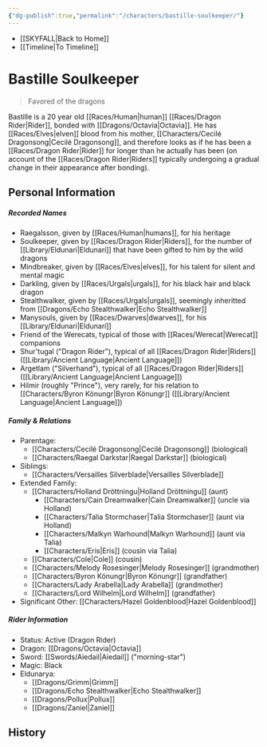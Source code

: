```yaml
---
{"dg-publish":true,"permalink":"/characters/bastille-soulkeeper/"}
---
```


- [[SKYFALL\|Back to Home]]
- [[Timeline\|To Timeline]]

# Bastille Soulkeeper
>Favored of the dragons

Bastille is a 20 year old [[Races/Human\|human]] [[Races/Dragon Rider\|Rider]], bonded with [[Dragons/Octavia\|Octavia]]. He has [[Races/Elves\|elven]] blood from his mother, [[Characters/Cecilé Dragonsong\|Cecilé Dragonsong]], and therefore looks as if he has been a [[Races/Dragon Rider\|Rider]] for longer than he actually has been (on account of the [[Races/Dragon Rider\|Riders]] typically undergoing a gradual change in their appearance after bonding). 

## Personal Information

##### Recorded Names
- Raegalsson, given by [[Races/Human\|humans]], for his heritage
- Soulkeeper, given by [[Races/Dragon Rider\|Riders]], for the number of [[Library/Eldunarí\|Eldunarí]] that have been gifted to him by the wild dragons
- Mindbreaker, given by [[Races/Elves\|elves]], for his talent for silent and mental magic
- Darkling, given by [[Races/Urgals\|urgals]], for his black hair and black dragon
- Stealthwalker, given by [[Races/Urgals\|urgals]], seemingly inheritted from [[Dragons/Echo Stealthwalker\|Echo Stealthwalker]]
- Manysouls, given by [[Races/Dwarves\|dwarves]], for his [[Library/Eldunarí\|Eldunarí]]
- Friend of the Werecats, typical of those with [[Races/Werecat\|Werecat]] companions
- Shur'tugal ("Dragon Rider"), typical of all [[Races/Dragon Rider\|Riders]] ([[Library/Ancient Language\|Ancient Language]])
- Argetlam ("Silverhand"), typical of all [[Races/Dragon Rider\|Riders]] ([[Library/Ancient Language\|Ancient Language]])
- Hilmir (roughly "Prince"), very rarely, for his relation to [[Characters/Byron Könungr\|Byron Könungr]] ([[Library/Ancient Language\|Ancient Language]])

##### Family & Relations
- Parentage: 
	- [[Characters/Cecilé Dragonsong\|Cecilé Dragonsong]] (biological)
	- [[Characters/Raegal Darkstar\|Raegal Darkstar]] (biological)
- Siblings: 
	- [[Characters/Versailles Silverblade\|Versailles Silverblade]]
- Extended Family: 
	- [[Characters/Holland Dröttningu\|Holland Dröttningu]] (aunt)
		- [[Characters/Cain Dreamwalker\|Cain Dreamwalker]] (uncle via Holland)
		- [[Characters/Talia Stormchaser\|Talia Stormchaser]] (aunt via Holland)
		- [[Characters/Malkyn Warhound\|Malkyn Warhound]] (aunt via Talia)
		- [[Characters/Eris\|Eris]] (cousin via Talia)
	- [[Characters/Cole\|Cole]] (cousin)
	- [[Characters/Melody Rosesinger\|Melody Rosesinger]] (grandmother)
	- [[Characters/Byron Könungr\|Byron Könungr]] (grandfather)
	- [[Characters/Lady Arabella\|Lady Arabella]] (grandmother)
	- [[Characters/Lord Wilhelm\|Lord Wilhelm]] (grandfather)
- Significant Other: [[Characters/Hazel Goldenblood\|Hazel Goldenblood]]

##### Rider Information
- Status: Active (Dragon Rider)
- Dragon: [[Dragons/Octavia\|Octavia]]
- Sword: [[Swords/Aiedail\|Aiedail]] ("morning-star")
- Magic: Black
- Eldunarya: 
	- [[Dragons/Grimm\|Grimm]]
	- [[Dragons/Echo Stealthwalker\|Echo Stealthwalker]]
	- [[Dragons/Pollux\|Pollux]]
	- [[Dragons/Zaniel\|Zaniel]]

## History